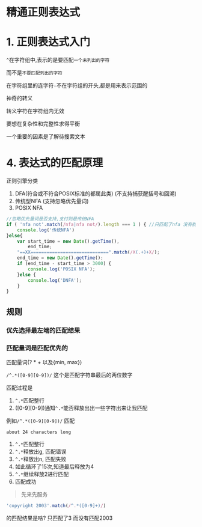 # 精通正则表达式

# 1. 正则表达式入门

`^`在字符组中,表示的是要匹配`一个未列出的字符`

而不是`不要匹配列出的字符`

在字符组里的连字符`-`不在字符组的开头,都是用来表示范围的

神奇的转义

转义字符在字符组内无效

要想在复杂性和完整性求得平衡

一个重要的因素是了解待搜索文本

# 4. 表达式的匹配原理

正则引擎分类

1. DFA(符合或不符合POSIX标准的都属此类) (不支持捕获醒括号和回溯)
2. 传统型NFA (支持忽略优先量词)
3. POSIX NFA

```javascript
//忽略优先量词是否支持,支付则是传统NFA
if ( 'nfa not'.match(/nfa|nfa not/).length === 1 ) { //只匹配了nfa 没有批核nfa not
    console.log('传统NFA')
}else{
    var start_time = new Date().getTime(),
        end_time;
    "==XX=============================".match(/X(.+)+X/);
    end_time = new Date().getTime();
    if (end_time - start_time > 3000) {
        console.log('POSIX NFA');
    }else {
        console.log('DNFA');
    }
}
```

## 规则

### 优先选择最左端的匹配结果

### 匹配量词是匹配优先的

匹配量词(? * + 以及{min, max})

`/^.*([0-9][0-9])/` 这个是匹配字符串最后的两位数字

匹配过程是

1. `^.*`匹配整行
2. ([0-9][0-9])通知`^.*`能否释放出出一些字符出来让我匹配

例如`/^.*([0-9][0-9])/` 匹配

`about 24 characters long`

1. `^.*`匹配整行
2. `^.*`释放出g, 匹配错误
3. `^.*`释放出n, 匹配失败
4. 如此循环了15次,知道最后释放为4
5. `^.*`继续释放2进行匹配
6. 匹配成功


> 先来先服务

```javascript
'copyright 2003'.match(/^.*([0-9]+)/)
```

的匹配结果是啥? 只匹配了3 而没有匹配2003


                                                                                                                                                                                             